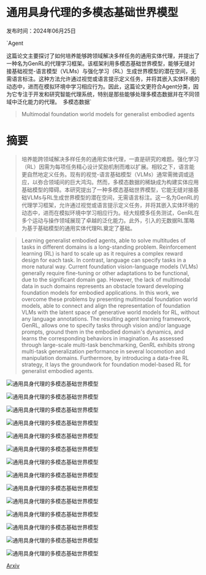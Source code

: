 # 通用具身代理的多模态基础世界模型

发布时间：2024年06月25日

`Agent

这篇论文主要探讨了如何培养能够跨领域解决多样任务的通用实体代理，并提出了一种名为GenRL的代理学习框架。该框架利用多模态基础世界模型，能够无缝对接基础视觉-语言模型（VLMs）与强化学习（RL）生成世界模型的潜在空间，无需语言标注。这种方法允许通过视觉或语言提示定义任务，并将其嵌入实体环境的动态中，进而在模拟环境中学习相应行为。因此，这篇论文更符合Agent分类，因为它专注于开发和研究智能代理系统，特别是那些能够处理多模态数据并在不同领域中泛化能力的代理。` `多模态数据`

> Multimodal foundation world models for generalist embodied agents

# 摘要

> 培养能跨领域解决多样任务的通用实体代理，一直是研究的难题。强化学习（RL）因需为每项任务精心设计奖励机制而难以扩展。相较之下，语言能更自然地定义任务。现有的视觉-语言基础模型（VLMs）通常需微调或适应，以弥合领域间的巨大鸿沟。然而，多模态数据的稀缺成为构建实体应用基础模型的障碍。本研究提出了一种多模态基础世界模型，它能无缝对接基础VLMs与RL生成世界模型的潜在空间，无需语言标注。这一名为GenRL的代理学习框架，允许通过视觉或语言提示定义任务，并将其嵌入实体环境的动态中，进而在模拟环境中学习相应行为。经大规模多任务测试，GenRL在多个运动与操作领域展现了卓越的泛化能力。此外，引入的无数据RL策略为基于基础模型的通用实体代理RL奠定了基础。

> Learning generalist embodied agents, able to solve multitudes of tasks in different domains is a long-standing problem. Reinforcement learning (RL) is hard to scale up as it requires a complex reward design for each task. In contrast, language can specify tasks in a more natural way. Current foundation vision-language models (VLMs) generally require fine-tuning or other adaptations to be functional, due to the significant domain gap. However, the lack of multimodal data in such domains represents an obstacle toward developing foundation models for embodied applications. In this work, we overcome these problems by presenting multimodal foundation world models, able to connect and align the representation of foundation VLMs with the latent space of generative world models for RL, without any language annotations. The resulting agent learning framework, GenRL, allows one to specify tasks through vision and/or language prompts, ground them in the embodied domain's dynamics, and learns the corresponding behaviors in imagination. As assessed through large-scale multi-task benchmarking, GenRL exhibits strong multi-task generalization performance in several locomotion and manipulation domains. Furthermore, by introducing a data-free RL strategy, it lays the groundwork for foundation model-based RL for generalist embodied agents.

![通用具身代理的多模态基础世界模型](../../../paper_images/2406.18043/GenRL_fig1.png)

![通用具身代理的多模态基础世界模型](../../../paper_images/2406.18043/GenRL_connv2.png)

![通用具身代理的多模态基础世界模型](../../../paper_images/2406.18043/GenRL_rl.png)

![通用具身代理的多模态基础世界模型](../../../paper_images/2406.18043/x1.png)

![通用具身代理的多模态基础世界模型](../../../paper_images/2406.18043/x2.png)

![通用具身代理的多模态基础世界模型](../../../paper_images/2406.18043/x3.png)

![通用具身代理的多模态基础世界模型](../../../paper_images/2406.18043/x4.png)

![通用具身代理的多模态基础世界模型](../../../paper_images/2406.18043/video2behavior.png)

![通用具身代理的多模态基础世界模型](../../../paper_images/2406.18043/mine_results_small.png)

![通用具身代理的多模态基础世界模型](../../../paper_images/2406.18043/x5.png)

![通用具身代理的多模态基础世界模型](../../../paper_images/2406.18043/x6.png)

![通用具身代理的多模态基础世界模型](../../../paper_images/2406.18043/x7.png)

![通用具身代理的多模态基础世界模型](../../../paper_images/2406.18043/x8.png)

![通用具身代理的多模态基础世界模型](../../../paper_images/2406.18043/x9.png)

[Arxiv](https://arxiv.org/abs/2406.18043)